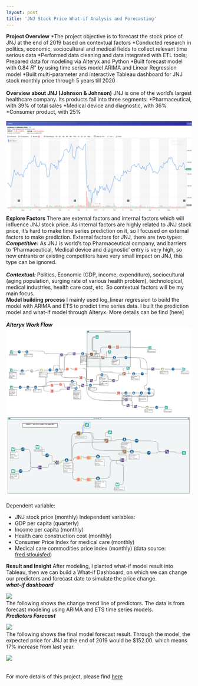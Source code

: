 ```yaml
---
layout: post
title: 'JNJ Stock Price What-if Analysis and Forecasting'
---
```

**Project Overview**
*The project objective is to forecast the stock price of JNJ at the end of 2019 based on contextual factors
*Conducted research in politics, economic, sociocultural and medical fields to collect relevant time serious data
*Performed data cleaning and data integrated with ETL tools; Prepared data for modeling via Alteryx and Python
*Built forecast model with 0.84 𝑅" by using time series model ARIMA and Linear Regression model
*Built multi-parameter and interactive Tableau dashboard for JNJ stock monthly price through 5 years till 2020
<br><br>
**Overview about JNJ (Johnson & Johnson)**
JNJ is one of the world’s largest healthcare company. Its products fall into three segments: 
*Pharmaceutical, with 39% of total sales 
*Medical device and diagnostic, with 36% 
*Consumer product, with 25%
<br><br>
![](https://raw.githubusercontent.com/haoyingy/Home/gh-pages/assets/img/projects/proj-2/JNJ.jpg)
**Explore Factors**
There are external factors and internal factors which will influence JNJ stock price. As internal factors are highly related to JNJ stock price, it’s hard to make time series prediction on it, so I focused on external factors to make prediction.
External factors for JNJ, there are two types:
<br>
***Competitive:***
As JNJ is world’s top Pharmaceutical company, and barriers to ‘Pharmaceutical, Medical device and diagnostic’ entry is very high, so new entrants or existing competitors have very small impact on JNJ, this type can be ignored. 
<br><br>
***Contextual:***
Politics, Economic (GDP, income, expenditure), sociocultural (aging population, surging rate of various health problem), technological, medical industries, health care cost, etc. So contextual factors will be my main focus. 
<br>
**Model building process**
I mainly used log_linear regression to build the model with ARIMA and ETS to predict time series data. I built the prediction model and what-if model through Alteryx. More details can be find [here]
<br><br>
***Alteryx Work Flow***
![](https://raw.githubusercontent.com/haoyingy/Home/gh-pages/assets/img/projects/proj-2/what-if.png)
![](https://raw.githubusercontent.com/haoyingy/Home/gh-pages/assets/img/projects/proj-2/alteryx-workflow.png)

Dependent variable:
* JNJ stock price (monthly) 
Independent variables:
* GDP per capita (quarterly)
* Income per capita (monthly)
* Health care construction cost (monthly) 
* Consumer Price Index for medical care (monthly) 
* Medical care commodities price index (monthly) 
(data source: [fred.stlouisfed](https://fred.stlouisfed.org/))

**Result and Insight**
After modeling, I planted what-if model result into Tableau, then we can build a What-if Dashboard, on which we can change our predictors and forecast date to simulate the price change. <br>
***what-if dashboard***

![](https://raw.githubusercontent.com/haoyingy/Home/gh-pages/assets/img/projects/proj-2/what-if-v.png)
<br>
The following shows the change trend line of predictors. The data is from forecast modeling using ARIMA and ETS time series models. <br>
***Predictors Forecast***

![](https://raw.githubusercontent.com/haoyingy/Home/gh-pages/assets/img/projects/proj-2/predictor-forecast.jpg)
<br>
The following shows the final model forecast result. Through the model, the expected price for JNJ at the end of 2019 would be $152.00. which means 17% increase from last year. <br>

![](https://raw.githubusercontent.com/haoyingy/Home/gh-pages/assets/img/projects/proj-2/prediction.png)
<br><br>


For more details of this project, please find [here](https://github.com/haoyingyang)


